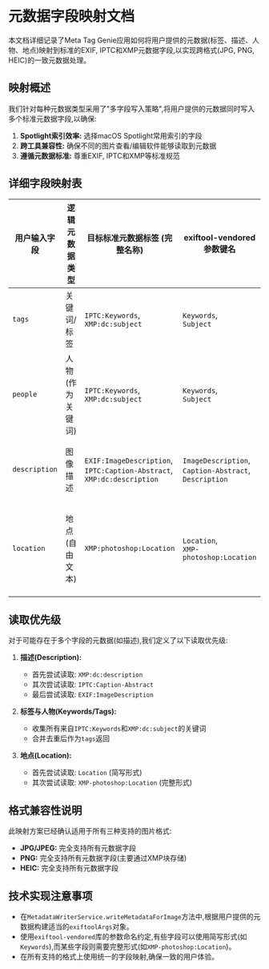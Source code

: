 # 元数据字段映射文档

本文档详细记录了Meta Tag Genie应用如何将用户提供的元数据(标签、描述、人物、地点)映射到标准的EXIF, IPTC和XMP元数据字段,以实现跨格式(JPG, PNG, HEIC)的一致元数据处理。

## 映射概述

我们针对每种元数据类型采用了"多字段写入策略",将用户提供的元数据同时写入多个标准元数据字段,以确保:

1. **Spotlight索引效率:** 选择macOS Spotlight常用索引的字段
2. **跨工具兼容性:** 确保不同的图片查看/编辑软件能够读取到元数据
3. **遵循元数据标准:** 尊重EXIF, IPTC和XMP等标准规范

## 详细字段映射表

| 用户输入字段 | 逻辑元数据类型 | 目标标准元数据标签 (完整名称) | exiftool-vendored参数键名 | 理由/备注 |
|------------|--------------|---------------------------|------------------------|----------|
| `tags` | 关键词/标签 | `IPTC:Keywords`,<br>`XMP:dc:subject` | `Keywords`,<br>`Subject` | 同时写入IPTC和XMP标签字段,确保最大化兼容性。Spotlight优先索引这些关键词字段。 |
| `people` | 人物(作为关键词) | `IPTC:Keywords`,<br>`XMP:dc:subject` | `Keywords`,<br>`Subject` | 将人物名称作为关键词处理,与tags合并写入相同字段。更专业的人脸识别标记需要更复杂的XMP结构,不在MVP范围内。 |
| `description` | 图像描述 | `EXIF:ImageDescription`,<br>`IPTC:Caption-Abstract`,<br>`XMP:dc:description` | `ImageDescription`,<br>`Caption-Abstract`,<br>`Description` | 在三个主要标准中都写入描述,确保不同软件都能读取到描述内容。Spotlight会索引这些描述字段。 |
| `location` | 地点(自由文本) | `XMP:photoshop:Location` | `Location`,<br>`XMP-photoshop:Location` | 经研究,发现`XMP:photoshop:Location`是存储简单地点文本最合适的字段,且被Spotlight较好地索引。不使用GPS坐标相关字段,因为我们处理的是文本描述,而不是地理坐标。 |

## 读取优先级

对于可能存在于多个字段的元数据(如描述),我们定义了以下读取优先级:

1. **描述(Description):**
   - 首先尝试读取: `XMP:dc:description`
   - 其次尝试读取: `IPTC:Caption-Abstract`
   - 最后尝试读取: `EXIF:ImageDescription`

2. **标签与人物(Keywords/Tags):**
   - 收集所有来自`IPTC:Keywords`和`XMP:dc:subject`的关键词
   - 合并去重后作为`tags`返回

3. **地点(Location):**
   - 首先尝试读取: `Location` (简写形式)
   - 其次尝试读取: `XMP-photoshop:Location` (完整形式)

## 格式兼容性说明

此映射方案已经确认适用于所有三种支持的图片格式:

- **JPG/JPEG:** 完全支持所有元数据字段
- **PNG:** 完全支持所有元数据字段(主要通过XMP块存储)
- **HEIC:** 完全支持所有元数据字段

## 技术实现注意事项

- 在`MetadataWriterService.writeMetadataForImage`方法中,根据用户提供的元数据构建适当的`exiftoolArgs`对象。
- 使用`exiftool-vendored`库的参数命名约定,有些字段可以使用简写形式(如`Keywords`),而某些字段则需要完整形式(如`XMP-photoshop:Location`)。
- 在所有支持的格式上使用统一的字段映射,确保一致的用户体验。 